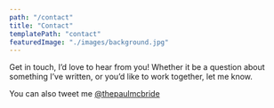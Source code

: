 ```yaml
---
path: "/contact"
title: "Contact"
templatePath: "contact"
featuredImage: "./images/background.jpg"
---
```


Get in touch, I’d love to hear from you! Whether it be a question about something I’ve written, or you’d like to work together, let me know.

You can also tweet me [@thepaulmcbride](https://twitter.com/thepaulmcbride)
